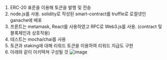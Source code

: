 1. ERC-20 표준을 이용해 토큰을 발행 및 전송
2. node.js를 사용. solidity로 작성된 smart-contract를 truffle로 로컬넷인 ganache에 배포
3. 프론트는 metamask, React를 사용하였고 RPC로 Web3.js를 사용. (contract 및 블록체인과 상호작용) 
4. 테스트는 mocha/chai를 사용
5. 토큰과 staking에 대해 리워드 토큰을 이용하여 리워드 지급도 구현
6. 아래와 같이 아키텍쳐 구성될 것
![image](https://github.com/user-attachments/assets/7e6af55b-9eb8-4962-b8d6-4a927b65b0fe)
